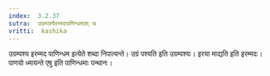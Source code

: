 ```yaml
---
index:  3.2.37
sutra:  उग्रम्पश्यैरम्मदपाणिन्धमाश् च
vritti:  kashika 
---
```


उग्रम्पश्य इरम्मद पाणिन्धम इत्येते शब्दा निपात्यन्ते। उग्रं पश्यति इति उग्रम्पश्यः। इरया माद्यति इति इरम्मदः। पाणयो ध्मायन्ते एषु इति पाणिन्धमाः पन्थानः।


